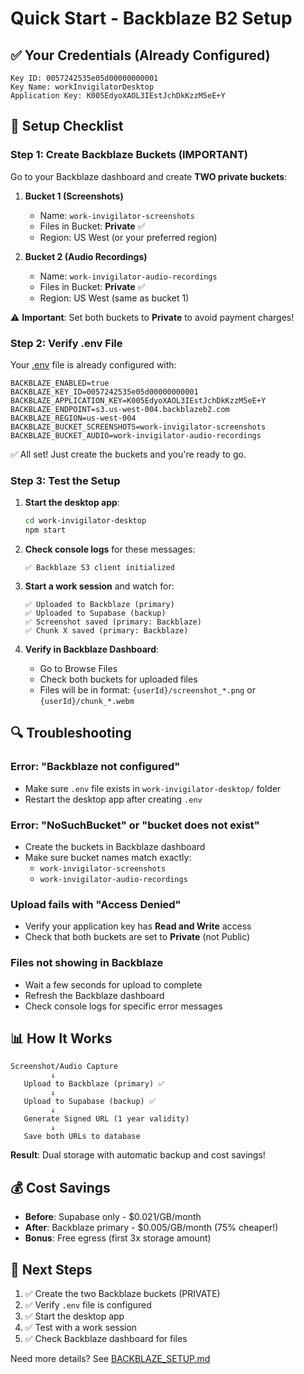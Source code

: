# Quick Start - Backblaze B2 Setup

## ✅ Your Credentials (Already Configured)

```
Key ID: 0057242535e05d00000000001
Key Name: workInvigilatorDesktop
Application Key: K005EdyoXAOL3IEstJchDkKzzM5eE+Y
```

## 📝 Setup Checklist

### Step 1: Create Backblaze Buckets (IMPORTANT)

Go to your Backblaze dashboard and create **TWO private buckets**:

1. **Bucket 1 (Screenshots)**
   - Name: `work-invigilator-screenshots`
   - Files in Bucket: **Private** ✅
   - Region: US West (or your preferred region)

2. **Bucket 2 (Audio Recordings)**
   - Name: `work-invigilator-audio-recordings`
   - Files in Bucket: **Private** ✅
   - Region: US West (same as bucket 1)

⚠️ **Important**: Set both buckets to **Private** to avoid payment charges!

### Step 2: Verify .env File

Your [.env](work-invigilator-desktop/.env) file is already configured with:

```env
BACKBLAZE_ENABLED=true
BACKBLAZE_KEY_ID=0057242535e05d00000000001
BACKBLAZE_APPLICATION_KEY=K005EdyoXAOL3IEstJchDkKzzM5eE+Y
BACKBLAZE_ENDPOINT=s3.us-west-004.backblazeb2.com
BACKBLAZE_REGION=us-west-004
BACKBLAZE_BUCKET_SCREENSHOTS=work-invigilator-screenshots
BACKBLAZE_BUCKET_AUDIO=work-invigilator-audio-recordings
```

✅ All set! Just create the buckets and you're ready to go.

### Step 3: Test the Setup

1. **Start the desktop app**:
   ```bash
   cd work-invigilator-desktop
   npm start
   ```

2. **Check console logs** for these messages:
   ```
   ✅ Backblaze S3 client initialized
   ```

3. **Start a work session** and watch for:
   ```
   ✅ Uploaded to Backblaze (primary)
   ✅ Uploaded to Supabase (backup)
   ✅ Screenshot saved (primary: Backblaze)
   ✅ Chunk X saved (primary: Backblaze)
   ```

4. **Verify in Backblaze Dashboard**:
   - Go to Browse Files
   - Check both buckets for uploaded files
   - Files will be in format: `{userId}/screenshot_*.png` or `{userId}/chunk_*.webm`

## 🔍 Troubleshooting

### Error: "Backblaze not configured"
- Make sure `.env` file exists in `work-invigilator-desktop/` folder
- Restart the desktop app after creating `.env`

### Error: "NoSuchBucket" or "bucket does not exist"
- Create the buckets in Backblaze dashboard
- Make sure bucket names match exactly:
  - `work-invigilator-screenshots`
  - `work-invigilator-audio-recordings`

### Upload fails with "Access Denied"
- Verify your application key has **Read and Write** access
- Check that both buckets are set to **Private** (not Public)

### Files not showing in Backblaze
- Wait a few seconds for upload to complete
- Refresh the Backblaze dashboard
- Check console logs for specific error messages

## 📊 How It Works

```
Screenshot/Audio Capture
         ↓
   Upload to Backblaze (primary) ✅
         ↓
   Upload to Supabase (backup) ✅
         ↓
   Generate Signed URL (1 year validity)
         ↓
   Save both URLs to database
```

**Result**: Dual storage with automatic backup and cost savings!

## 💰 Cost Savings

- **Before**: Supabase only - $0.021/GB/month
- **After**: Backblaze primary - $0.005/GB/month (75% cheaper!)
- **Bonus**: Free egress (first 3x storage amount)

## 🎯 Next Steps

1. ✅ Create the two Backblaze buckets (PRIVATE)
2. ✅ Verify `.env` file is configured
3. ✅ Start the desktop app
4. ✅ Test with a work session
5. ✅ Check Backblaze dashboard for files

Need more details? See [BACKBLAZE_SETUP.md](BACKBLAZE_SETUP.md)
